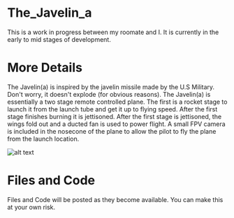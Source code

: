 # The_Javelin_a
This is a work in progress between my roomate and I. It is currently in the early to mid stages of development.

# More Details
The Javelin(a) is inspired by the javelin missile made by the U.S Military. Don't worry, it doesn't explode (for obvious reasons). The Javelin(a) is essentially a two stage remote controlled plane. The first is a rocket stage to launch it from the launch tube and get it up to flying speed. After the first stage finishes burning it is jettisoned. After the first stage is jettisoned, the wings fold out and a ducted fan is used to power flight. A small FPV camera is included in the nosecone of the plane to allow the pilot to fly the plane from the launch location.

![alt text](https://github.com/Amm009/The_Javelin_a/blob/main/Extra/image.jpg?raw=true)

# Files and Code
Files and Code will be posted as they become available. You can make this at your own risk.
